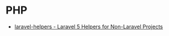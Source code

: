 # PHP

* [laravel-helpers - Laravel 5 Helpers for Non-Laravel Projects](https://github.com/rappasoft/laravel-helpers)